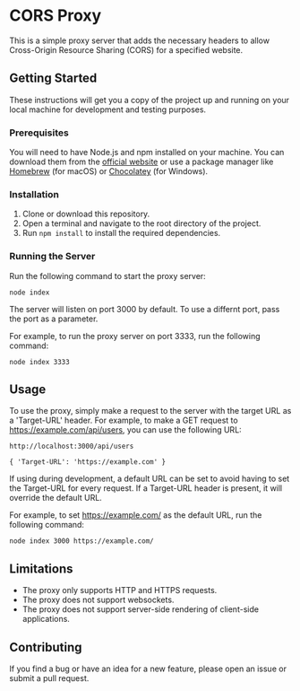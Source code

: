 # CORS Proxy

This is a simple proxy server that adds the necessary headers to allow Cross-Origin Resource Sharing (CORS) for a specified website.

## Getting Started

These instructions will get you a copy of the project up and running on your local machine for development and testing purposes.

### Prerequisites
You will need to have Node.js and npm installed on your machine. You can download them from the [official website](https://nodejs.org/en/) or use a package manager like [Homebrew](https://brew.sh/) (for macOS) or [Chocolatey](https://chocolatey.org/) (for Windows).

### Installation
1. Clone or download this repository.
2. Open a terminal and navigate to the root directory of the project.
3. Run ```npm install``` to install the required dependencies.

### Running the Server

Run the following command to start the proxy server:

``` node index ```

The server will listen on port 3000 by default. To use a differnt port, pass the port as a parameter.

For example, to run the proxy server on port 3333, run the following command:

``` node index 3333 ```

## Usage
To use the proxy, simply make a request to the server with the target URL as a 'Target-URL' header. For example, to make a GET request to https://example.com/api/users, you can use the following URL:

```http://localhost:3000/api/users ```


```{ 'Target-URL': 'https://example.com' } ```

If using during development, a default URL can be set to avoid having to set the Target-URL for every request. If a Target-URL header is present, it will override the default URL.

For example, to set https://example.com/ as the default URL, run the following command:

``` node index 3000 https://example.com/ ```

## Limitations
* The proxy only supports HTTP and HTTPS requests.
* The proxy does not support websockets.
* The proxy does not support server-side rendering of client-side applications.

## Contributing

If you find a bug or have an idea for a new feature, please open an issue or submit a pull request.
